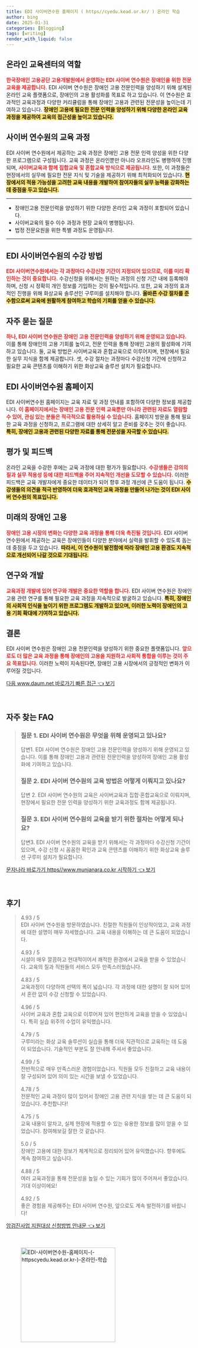 ```yaml
---
title: EDI 사이버연수원 홈페이지 ( https//cyedu.kead.or.kr/ ) 온라인 학습
author: bing
date: 2025-01-31
categories: [Blogging]
tags: [writing]
render_with_liquid: false
---
```



<h2 id='온라인 교육센터의 역할'>온라인 교육센터의 역할</h2>

<p><b><span style="color: #ee2323;">한국장애인 고용공단 고용개발원에서 운영하는 EDI 사이버 연수원은 장애인을 위한 전문 교육을 제공합니다.</span></b> EDI 사이버 연수원은 장애인 고용 전문인력을 양성하기 위해 설계된 온라인 교육 플랫폼으로, 장애인의 고용 활성화를 목표로 하고 있습니다. 이 연수원은 효과적인 교육과정과 다양한 커리큘럼을 통해 장애인 고용과 관련된 전문성을 높이는데 기여하고 있습니다. <b><span style="background-color: #ffe066;">장애인 고용에 필요한 전문 인력을 양성하기 위해 다양한 온라인 교육 과정을 제공하여 교육의 접근성을 높이고 있습니다.</span></b></p>

<h2 id='사이버 연수원의 교육 과정'>사이버 연수원의 교육 과정</h2>

<p>EDI 사이버 연수원에서 제공하는 교육 과정은 장애인 고용 전문 인력 양성을 위한 다양한 프로그램으로 구성됩니다. 교육 과정은 온라인뿐만 아니라 오프라인도 병행하여 진행되며, <b><span style="color: #ee2323;">사이버교육과 함께 집합교육 및 혼합교육 방식으로 제공됩니다.</span></b> 또한, 이 과정들은 현장에서의 실무에 필요한 전문 지식 및 기술을 제공하기 위해 최적화되어 있습니다. <b><span style="background-color: #ffe066;">현장에서의 적용 가능성을 고려한 교육 내용을 개발하여 참여자들의 실무 능력을 강화하는 데 중점을 두고 있습니다.</span></b></p>

<hr />

<ul>
    <li>장애인고용 전문인력을 양성하기 위한 다양한 온라인 교육 과정이 포함되어 있습니다.</li>
    <li>사이버교육의 필수 이수 과정과 현장 교육이 병행됩니다.</li>
    <li>법정 전문요원을 위한 특별 과정도 운영됩니다.</li>
</ul>

<hr />

<h2 id='EDI 사이버연수원의 수강 방법'>EDI 사이버연수원의 수강 방법</h2>

<p><b><span style="color: #ee2323;">EDI 사이버연수원에서는 각 과정마다 수강신청 기간이 지정되어 있으므로, 이를 미리 확인하는 것이 중요합니다.</span></b> 수강신청을 위해서는 원하는 과정의 신청 기간 내에 등록해야 하며, 신청 시 정확히 개인 정보를 기입하는 것이 필수적입니다. 또한, 교육 과정의 효과적인 진행을 위해 화상교육 솔루션인 구루미를 설치해야 합니다. <b><span style="background-color: #ffe066;">올바른 수강 절차를 준수함으로써 교육에 원활하게 참여하고 학습의 기회를 얻을 수 있습니다.</span></b></p>

<h2 id='자주 묻는 질문'>자주 묻는 질문</h2>

<p><b><span style="color: #ee2323;">하나, EDI 사이버 연수원은 장애인 고용 전문인력을 양성하기 위해 운영되고 있습니다.</span></b> 이를 통해 장애인의 고용 기회를 높이고, 전문 인력을 통해 장애인 고용의 활성화에 기여하고 있습니다. 둘, 교육 방법은 사이버교육과 혼합교육으로 이루어지며, 현장에서 필요한 실무 지식을 함께 제공합니다. 셋, 수강 절차는 과정마다 수강신청 기간에 신청하고 필요한 교육 콘텐츠를 이해하기 위한 화상교육 솔루션 설치가 필요합니다.</p>

<h2 id='EDI 사이버연수원 홈페이지'>EDI 사이버연수원 홈페이지</h2>

<p>EDI 사이버연수원 홈페이지는 교육 자료 및 과정 안내를 포함하여 다양한 정보를 제공합니다. <b><span style="color: #ee2323;">이 홈페이지에서는 장애인 고용 전문 인력 교육뿐만 아니라 관련된 자료도 열람할 수 있어, 관심 있는 분들은 적극적으로 활용하실 수 있습니다.</span></b> 홈페이지 방문을 통해 필요한 교육 과정을 신청하고, 프로그램에 대한 상세히 알고 준비를 갖추는 것이 좋습니다. <b><span style="background-color: #ffe066;">특히, 장애인 고용과 관련된 다양한 자료를 통해 전문성을 자극할 수 있습니다.</span></b></p>

<h2 id='평가 및 피드백'>평가 및 피드백</h2>

<p>온라인 교육을 수강한 후에는 교육 과정에 대한 평가가 필요합니다. <b><span style="color: #ee2323;">수강생들은 강의의 질과 실무 적용성 등에 대한 피드백을 주어 지속적인 개선을 도모할 수 있습니다.</span></b> 이러한 피드백은 교육 개발자에게 중요한 데이터가 되어 향후 과정 개선에 큰 도움이 됩니다. <b><span style="background-color: #ffe066;">수강생들의 의견을 적극 반영하여 더욱 효과적인 교육 과정을 만들어 나가는 것이 EDI 사이버 연수원의 목표입니다.</span></b></p>

<h2 id='미래의 장애인 고용'>미래의 장애인 고용</h2>

<p><b><span style="color: #ee2323;">장애인 고용 시장의 변화는 다양한 교육 과정을 통해 더욱 촉진될 것입니다.</span></b> EDI 사이버 연수원에서 제공하는 교육은 장애인들이 다양한 분야에서 실력을 발휘할 수 있도록 돕는데 중점을 두고 있습니다. <b><span style="background-color: #ffe066;">따라서, 이 연수원이 발전함에 따라 장애인 고용 환경도 지속적으로 개선되어 나갈 것으로 기대됩니다.</span></b></p>

<h2 id='연구와 개발'>연구와 개발</h2>

<p><b><span style="color: #ee2323;">교육과정 개발에 있어 연구와 개발은 중요한 역할을 합니다.</span></b> EDI 사이버 연수원은 장애인 고용 관련 연구를 통해 필요한 교육 과정을 지속적으로 발굴하고 있습니다. <b><span style="background-color: #ffe066;">특히, 장애인의 사회적 인식을 높이기 위한 프로그램도 개발하고 있으며, 이러한 노력이 장애인의 고용 기회 확대에 기여하고 있습니다.</span></b></p>

<h2 id='결론'>결론</h2>

<p>EDI 사이버 연수원은 장애인 고용 전문인력을 양성하기 위한 중요한 플랫폼입니다. <b><span style="color: #ee2323;">앞으로도 더 많은 교육 과정을 통해 장애인의 고용을 지원하고 사회적 통합을 이루는 것이 주요 목표입니다.</span></b> 이러한 노력이 지속된다면, 장애인 고용 시장에서의 긍정적인 변화가 이루어질 것입니다.</p>


<p><a class="click-button" title="다음 www.daum.net 바로가기 빠른 접근" href="https://24nara.github.io/posts/%EB%8B%A4%EC%9D%8C-www.daum.net-%EB%B0%94%EB%A1%9C%EA%B0%80%EA%B8%B0-%EB%B9%A0%EB%A5%B8-%EC%A0%91%EA%B7%BC/" rel="dofollow">다음 www.daum.net 바로가기 빠른 접근 👈 보기</a></p><br>
<h2 id='자주_찾는_FAQ'>자주 찾는 FAQ</h2>
<div itemscope="" itemtype="https://schema.org/FAQPage"> 
<blockquote> 
<div itemscope="" itemprop="mainEntity" itemtype="https://schema.org/Question"> 
<h3 itemprop="name">질문 1. EDI 사이버 연수원은 무엇을 위해 운영되고 있나요?</h3> 
<div itemscope="" itemprop="acceptedAnswer" itemtype="https://schema.org/Answer"> 
<span itemprop="text"> 
<p>답변1. EDI 사이버 연수원은 장애인 고용 전문인력을 양성하기 위해 운영되고 있습니다. 이를 통해 장애인 고용과 관련된 전문인력을 양성하여 장애인 고용 활성화에 기여하고 있습니다.</p> 
</span> 
</div> 
</div> 
<div itemscope="" itemprop="mainEntity" itemtype="https://schema.org/Question"> 
<h3 itemprop="name">질문 2. EDI 사이버 연수원의 교육 방법은 어떻게 이뤄지고 있나요?</h3> 
<div itemscope="" itemprop="acceptedAnswer" itemtype="https://schema.org/Answer"> 
<span itemprop="text"> 
<p>답변 2. EDI 사이버 연수원의 교육은 사이버교육과 집합·혼합교육으로 이뤄지며, 현장에서 필요한 전문 인력을 양성하기 위한 교육과정도 함께 제공됩니다.</p> 
</span> 
</div> 
</div> 
<div itemscope="" itemprop="mainEntity" itemtype="https://schema.org/Question"> 
<h3 itemprop="name">질문 3. EDI 사이버 연수원의 교육을 받기 위한 절차는 어떻게 되나요?</h3> 
<div itemscope="" itemprop="acceptedAnswer" itemtype="https://schema.org/Answer"> 
<span itemprop="text"> 
<p>답변3. EDI 사이버 연수원의 교육을 받기 위해서는 각 과정마다 수강신청 기간이 있으며, 수강 신청 시 꼼꼼한 확인과 교육 콘텐츠를 이해하기 위한 화상교육 솔루션 구루미 설치가 필요합니다.</p> 
</span> 
</div> 
</div> 
</blockquote> 
</div>
<p><a class="click-button" title="문자나라 바로가기 https//www.munjanara.co.kr 시작하기" href="https://24nara.github.io/posts/%EB%AC%B8%EC%9E%90%EB%82%98%EB%9D%BC-%EB%B0%94%EB%A1%9C%EA%B0%80%EA%B8%B0-httpswww.munjanara.co.kr-%EC%8B%9C%EC%9E%91%ED%95%98%EA%B8%B0/" rel="dofollow">문자나라 바로가기 https//www.munjanara.co.kr 시작하기 👈 보기</a></p><br>
<h2 id='후기'>후기</h2>
<div itemscope itemtype="https://schema.org/Product">
  <blockquote>
  <div itemprop="review" itemscope itemtype="https://schema.org/Review">
      <div itemprop="reviewRating" itemscope itemtype="https://schema.org/Rating"> <span itemprop="ratingValue">4.93</span> / <span itemprop="bestRating">5</span> </div>
      <span itemprop="reviewBody">EDI 사이버 연수원을 방문하였습니다. 친절한 직원들이 인상적이었고, 교육 과정에 대한 설명이 매우 자세했습니다. 교육 내용을 이해하는 데 큰 도움이 되었습니다.</span>
  </div>
  <br>
  <div itemprop="review" itemscope itemtype="https://schema.org/Review">
      <div itemprop="reviewRating" itemscope itemtype="https://schema.org/Rating"> <span itemprop="ratingValue">4.93</span> / <span itemprop="bestRating">5</span> </div>
      <span itemprop="reviewBody">시설이 매우 깔끔하고 현대적이어서 쾌적한 환경에서 교육을 받을 수 있었습니다. 교육의 질과 직원들의 서비스 모두 만족스러웠습니다.</span>
  </div>
  <br>
  <div itemprop="review" itemscope itemtype="https://schema.org/Review">
      <div itemprop="reviewRating" itemscope itemtype="https://schema.org/Rating"> <span itemprop="ratingValue">4.83</span> / <span itemprop="bestRating">5</span> </div>
      <span itemprop="reviewBody">교육과정이 다양하여 선택의 폭이 넓습니다. 각 과정에 대한 설명이 잘 되어 있어서 혼란 없이 수강 신청할 수 있었습니다.</span>
  </div>
  <br>
  <div itemprop="review" itemscope itemtype="https://schema.org/Review">
      <div itemprop="reviewRating" itemscope itemtype="https://schema.org/Rating"> <span itemprop="ratingValue">4.96</span> / <span itemprop="bestRating">5</span> </div>
      <span itemprop="reviewBody">사이버 교육과 혼합 교육으로 이루어져 있어 편안하게 교육을 받을 수 있었습니다. 특히 실습 위주의 수업이 유익했습니다.</span>
  </div>
  <br>
  <div itemprop="review" itemscope itemtype="https://schema.org/Review">
      <div itemprop="reviewRating" itemscope itemtype="https://schema.org/Rating"> <span itemprop="ratingValue">4.79</span> / <span itemprop="bestRating">5</span> </div>
      <span itemprop="reviewBody">구루미라는 화상 교육 솔루션이 실습을 통해 더욱 직관적으로 교육하는 데 도움이 되었습니다. 기술적인 부분도 잘 안내해 주셔서 좋았습니다.</span>
  </div>
  <br>
  <div itemprop="review" itemscope itemtype="https://schema.org/Review">
      <div itemprop="reviewRating" itemscope itemtype="https://schema.org/Rating"> <span itemprop="ratingValue">4.99</span> / <span itemprop="bestRating">5</span> </div>
      <span itemprop="reviewBody">전반적으로 매우 만족스러운 경험이었습니다. 직원들 모두 친절하고 교육 내용이 잘 구성되어 있어 의미 있는 시간을 보낼 수 있었습니다.</span>
  </div>
  <br>
  <div itemprop="review" itemscope itemtype="https://schema.org/Review">
      <div itemprop="reviewRating" itemscope itemtype="https://schema.org/Rating"> <span itemprop="ratingValue">4.78</span> / <span itemprop="bestRating">5</span> </div>
      <span itemprop="reviewBody">전문적인 교육 과정이 많이 있어서 장애인 고용 관련 지식을 쌓는 데 큰 도움이 되었습니다. 추천합니다!</span>
  </div>
  <br>
  <div itemprop="review" itemscope itemtype="https://schema.org/Review">
      <div itemprop="reviewRating" itemscope itemtype="https://schema.org/Rating"> <span itemprop="ratingValue">4.75</span> / <span itemprop="bestRating">5</span> </div>
      <span itemprop="reviewBody">교육 내용이 알차고, 실제 현장에 적용할 수 있는 유용한 정보를 많이 얻을 수 있었습니다. 참여해보길 잘한 것 같습니다.</span>
  </div>
  <br>
  <div itemprop="review" itemscope itemtype="https://schema.org/Review">
      <div itemprop="reviewRating" itemscope itemtype="https://schema.org/Rating"> <span itemprop="ratingValue">5.0</span> / <span itemprop="bestRating">5</span> </div>
      <span itemprop="reviewBody">장애인 고용에 대한 정보가 체계적으로 정리되어 있어 유익했습니다. 향후에도 계속 참여하고 싶습니다.</span>
  </div>
  <br>
  <div itemprop="review" itemscope itemtype="https://schema.org/Review">
      <div itemprop="reviewRating" itemscope itemtype="https://schema.org/Rating"> <span itemprop="ratingValue">4.88</span> / <span itemprop="bestRating">5</span> </div>
      <span itemprop="reviewBody">여러 교육과정을 통해 전문성을 높일 수 있는 기회가 많이 주어져서 좋았습니다. 기대 이상이에요!</span>
  </div>
  <br>
  <div itemprop="review" itemscope itemtype="https://schema.org/Review">
      <div itemprop="reviewRating" itemscope itemtype="https://schema.org/Rating"> <span itemprop="ratingValue">4.92</span> / <span itemprop="bestRating">5</span> </div>
      <span itemprop="reviewBody">좋은 경험을 제공해주는 EDI 사이버 연수원, 앞으로도 계속 발전하기를 바랍니다!</span>
  </div>
  </blockquote>
</div>
<p><a class="click-button" title="암검진사업 지원대상 신청방법 안내문" href="https://24nara.github.io/posts/%EC%95%94%EA%B2%80%EC%A7%84%EC%82%AC%EC%97%85-%EC%A7%80%EC%9B%90%EB%8C%80%EC%83%81-%EC%8B%A0%EC%B2%AD%EB%B0%A9%EB%B2%95-%EC%95%88%EB%82%B4%EB%AC%B8/" rel="dofollow">암검진사업 지원대상 신청방법 안내문 👈 보기</a></p><br>
<figure class="image"><img src="https://24nara.github.io/assets/img/thumbnail/EDI-사이버연수원-홈페이지-(-httpscyedu.kead.or.kr-)-온라인-학습.webp" alt="EDI-사이버연수원-홈페이지-(-httpscyedu.kead.or.kr-)-온라인-학습" width="256" height="256"></figure>